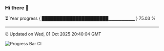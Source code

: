 ### Hi there 👋

⏳ Year progress { ██████████████████████▁▁▁▁▁▁▁▁ } 75.03 %

---

⏰ Updated on Wed, 01 Oct 2025 20:40:04 GMT

![Progress Bar CI](https://github.com/IshwaranRudhara/GIT-ACTION/workflows/Progress%20Bar%20CI/badge.svg)
